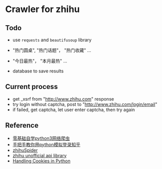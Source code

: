 # Crawler for zhihu

## Todo 

- use `requests` and `beautifusoup` library
- "热门圆桌", "热门话题"， "热门收藏" ...
- "今日最热"， "本月最热" ...

- database to save results

## Current process

- get _xsrf from "http://www.zhihu.com" response
- try login without captcha, post to "http://www.zhihu.com/login/email"
- if failed, get captcha, let user enter captcha, then try again

## Reference 

- [零基础自学python3网络爬虫](https://jecvay.com/category/smtech/python3-webbug)
- [手把手教你用python模拟登录知乎](http://knarfeh.github.io/2015/04/04/%E6%89%8B%E6%8A%8A%E6%89%8B%E6%95%99%E4%BD%A0%E7%94%A8Python%E6%A8%A1%E6%8B%9F%E7%99%BB%E9%99%86%E7%9F%A5%E4%B9%8E/)
- [zhihuSpider](https://github.com/lining0806/ZhihuSpider/blob/master/ZhihuSpider.py)
- [zhihu unofficial api library](https://github.com/7sDream/zhihu-py3)
- [Handling Cookies in Python](http://www.voidspace.org.uk/python/articles/cookielib.shtml#cookies)
